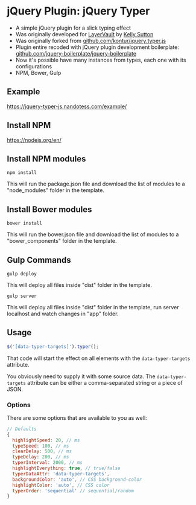# jQuery Plugin: jQuery Typer
* A simple jQuery plugin for a slick typing effect
* Was originally developed for [LayerVault](http://layervault.com) by [Kelly Sutton](http://kellysutton.com)
* Was originally forked from [github.com/kontur/jquery.typer.js](https://github.com/kontur/jquery.typer.js)
* Plugin entire recoded with jQuery plugin development boilerplate: [github.com/jquery-boilerplate/jquery-boilerplate](https://github.com/jquery-boilerplate/jquery-boilerplate)
* Now it's possible have many instances from types, each one with its configurations
* NPM, Bower, Gulp

## Example
https://jquery-typer-js.nandotess.com/example/

## Install NPM
https://nodejs.org/en/

## Install NPM modules
`npm install`

This will run the package.json file and download the list of modules to a "node_modules" folder in the template.

## Install Bower modules
`bower install`

This will run the bower.json file and download the list of modules to a "bower_components" folder in the template.

## Gulp Commands
`gulp deploy`

This will deploy all files inside "dist" folder in the template.

`gulp server`

This will deploy all files inside "dist" folder in the template, run server localhost and watch changes in "app" folder.

## Usage

```javascript
$('[data-typer-targets]').typer();
```

That code will start the effect on all elements with the `data-typer-targets` attribute.

You obviously need to supply it with some source data. The `data-typer-targets` attribute can be either a comma-separated string or a piece of JSON.

### Options

There are some options that are available to you as well:

```javascript
// Defaults
{
  highlightSpeed: 20, // ms
  typeSpeed: 100, // ms
  clearDelay: 500, // ms
  typeDelay: 200, // ms
  typerInterval: 2000, // ms
  highlightEverything: true, // true/false
  typerDataAttr: 'data-typer-targets',
  backgroundColor: 'auto', // CSS background-color
  highlightColor: 'auto', // CSS color
  typerOrder: 'sequential' // sequential/random
}
```
